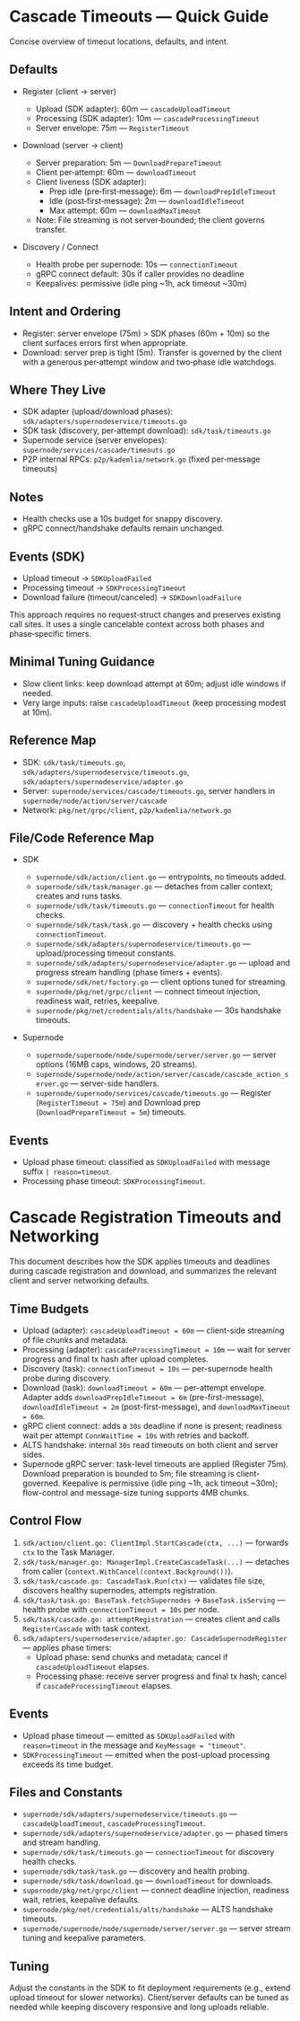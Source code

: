 # Cascade Timeouts — Quick Guide

Concise overview of timeout locations, defaults, and intent.

## Defaults

- Register (client → server)
  - Upload (SDK adapter): 60m — `cascadeUploadTimeout`
  - Processing (SDK adapter): 10m — `cascadeProcessingTimeout`
  - Server envelope: 75m — `RegisterTimeout`

- Download (server → client)
  - Server preparation: 5m — `DownloadPrepareTimeout`
  - Client per‑attempt: 60m — `downloadTimeout`
  - Client liveness (SDK adapter):
    - Prep idle (pre‑first‑message): 6m — `downloadPrepIdleTimeout`
    - Idle (post‑first‑message): 2m — `downloadIdleTimeout`
    - Max attempt: 60m — `downloadMaxTimeout`
  - Note: File streaming is not server‑bounded; the client governs transfer.

- Discovery / Connect
  - Health probe per supernode: 10s — `connectionTimeout`
  - gRPC connect default: 30s if caller provides no deadline
  - Keepalives: permissive (idle ping ~1h, ack timeout ~30m)

## Intent and Ordering

- Register: server envelope (75m) > SDK phases (60m + 10m) so the client surfaces errors first when appropriate.
- Download: server prep is tight (5m). Transfer is governed by the client with a generous per‑attempt window and two‑phase idle watchdogs.

## Where They Live

- SDK adapter (upload/download phases): `sdk/adapters/supernodeservice/timeouts.go`
- SDK task (discovery, per‑attempt download): `sdk/task/timeouts.go`
- Supernode service (server envelopes): `supernode/services/cascade/timeouts.go`
- P2P internal RPCs: `p2p/kademlia/network.go` (fixed per‑message timeouts)

## Notes

- Health checks use a 10s budget for snappy discovery.
- gRPC connect/handshake defaults remain unchanged.

## Events (SDK)
- Upload timeout → `SDKUploadFailed`
- Processing timeout → `SDKProcessingTimeout`
- Download failure (timeout/canceled) → `SDKDownloadFailure`

This approach requires no request‑struct changes and preserves existing call sites. It uses a single cancelable context across both phases and phase‑specific timers.

## Minimal Tuning Guidance
- Slow client links: keep download attempt at 60m; adjust idle windows if needed.
- Very large inputs: raise `cascadeUploadTimeout` (keep processing modest at 10m).

## Reference Map
- SDK: `sdk/task/timeouts.go`, `sdk/adapters/supernodeservice/timeouts.go`, `sdk/adapters/supernodeservice/adapter.go`
- Server: `supernode/services/cascade/timeouts.go`, server handlers in `supernode/node/action/server/cascade`
- Network: `pkg/net/grpc/client`, `p2p/kademlia/network.go`

## File/Code Reference Map

- SDK
  - `supernode/sdk/action/client.go` — entrypoints, no timeouts added.
  - `supernode/sdk/task/manager.go` — detaches from caller context; creates and runs tasks.
  - `supernode/sdk/task/timeouts.go` — `connectionTimeout` for health checks.
  - `supernode/sdk/task/task.go` — discovery + health checks using `connectionTimeout`.
  - `supernode/sdk/adapters/supernodeservice/timeouts.go` — upload/processing timeout constants.
  - `supernode/sdk/adapters/supernodeservice/adapter.go` — upload and progress stream handling (phase timers + events).
  - `supernode/sdk/net/factory.go` — client options tuned for streaming.
  - `supernode/pkg/net/grpc/client` — connect timeout injection, readiness wait, retries, keepalive.
  - `supernode/pkg/net/credentials/alts/handshake` — 30s handshake timeouts.

- Supernode
  - `supernode/supernode/node/supernode/server/server.go` — server options (16MB caps, windows, 20 streams).
  - `supernode/supernode/node/action/server/cascade/cascade_action_server.go` — server-side handlers.
  - `supernode/supernode/services/cascade/timeouts.go` — Register (`RegisterTimeout = 75m`) and Download prep (`DownloadPrepareTimeout = 5m`) timeouts.

## Events

- Upload phase timeout: classified as `SDKUploadFailed` with message suffix `| reason=timeout`.
- Processing phase timeout: `SDKProcessingTimeout`.
# Cascade Registration Timeouts and Networking

This document describes how the SDK applies timeouts and deadlines during cascade registration and download, and summarizes the relevant client and server networking defaults.

## Time Budgets

- Upload (adapter): `cascadeUploadTimeout = 60m` — client-side streaming of file chunks and metadata.
- Processing (adapter): `cascadeProcessingTimeout = 10m` — wait for server progress and final tx hash after upload completes.
- Discovery (task): `connectionTimeout = 10s` — per-supernode health probe during discovery.
- Download (task): `downloadTimeout = 60m` — per-attempt envelope. Adapter adds
  `downloadPrepIdleTimeout = 6m` (pre-first-message), `downloadIdleTimeout = 2m`
  (post-first-message), and `downloadMaxTimeout = 60m`.
- gRPC client connect: adds a `30s` deadline if none is present; readiness wait per attempt `ConnWaitTime = 10s` with retries and backoff.
- ALTS handshake: internal `30s` read timeouts on both client and server sides.
- Supernode gRPC server: task-level timeouts are applied (Register 75m). Download preparation is bounded to 5m; file streaming is client-governed. Keepalive is permissive (idle ping ~1h, ack timeout ~30m); flow-control and message-size tuning supports 4MB chunks.

## Control Flow

1) `sdk/action/client.go: ClientImpl.StartCascade(ctx, ...)` — forwards `ctx` to the Task Manager.
2) `sdk/task/manager.go: ManagerImpl.CreateCascadeTask(...)` — detaches from caller (`context.WithCancel(context.Background())`).
3) `sdk/task/cascade.go: CascadeTask.Run(ctx)` — validates file size, discovers healthy supernodes, attempts registration.
4) `sdk/task/task.go: BaseTask.fetchSupernodes` → `BaseTask.isServing` — health probe with `connectionTimeout = 10s` per node.
5) `sdk/task/cascade.go: attemptRegistration` — creates client and calls `RegisterCascade` with task context.
6) `sdk/adapters/supernodeservice/adapter.go: CascadeSupernodeRegister` — applies phase timers:
   - Upload phase: send chunks and metadata; cancel if `cascadeUploadTimeout` elapses.
   - Processing phase: receive server progress and final tx hash; cancel if `cascadeProcessingTimeout` elapses.

## Events

- Upload phase timeout — emitted as `SDKUploadFailed` with `reason=timeout` in the message and `KeyMessage = "timeout"`.
- `SDKProcessingTimeout` — emitted when the post-upload processing exceeds its time budget.

## Files and Constants

- `supernode/sdk/adapters/supernodeservice/timeouts.go` — `cascadeUploadTimeout`, `cascadeProcessingTimeout`.
- `supernode/sdk/adapters/supernodeservice/adapter.go` — phased timers and stream handling.
- `supernode/sdk/task/timeouts.go` — `connectionTimeout` for discovery health checks.
- `supernode/sdk/task/task.go` — discovery and health probing.
- `supernode/sdk/task/download.go` — `downloadTimeout` for downloads.
- `supernode/pkg/net/grpc/client` — connect deadline injection, readiness wait, retries, keepalive defaults.
- `supernode/pkg/net/credentials/alts/handshake` — ALTS handshake timeouts.
- `supernode/supernode/node/supernode/server/server.go` — server stream tuning and keepalive parameters.

## Tuning

Adjust the constants in the SDK to fit deployment requirements (e.g., extend upload timeout for slower networks). Client/server defaults can be tuned as needed while keeping discovery responsive and long uploads reliable.
